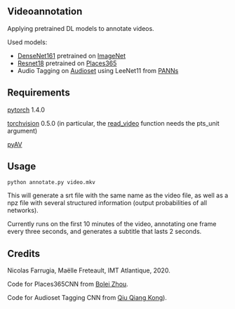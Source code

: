Videoannotation
--

Applying pretrained DL models to annotate videos. 

Used models: 
- [DenseNet161](https://arxiv.org/abs/1608.06993) pretrained on [ImageNet](http://image-net.org/challenges/LSVRC/2012/index)
- [Resnet18](https://arxiv.org/abs/1512.03385) pretrained on [Places365](http://places2.csail.mit.edu/)
- Audio Tagging on [Audioset](https://research.google.com/audioset/) using LeeNet11 from [PANNs](https://github.com/qiuqiangkong/audioset_tagging_cnn)

Requirements
--
[pytorch](https://pytorch.org/) 1.4.0

[torchvision](https://pytorch.org/docs/stable/torchvision/index.html) 0.5.0  (in particular, the [read_video](https://pytorch.org/docs/stable/torchvision/io.html#torchvision.io.read_video) function needs the pts_unit argument)

[pyAV](https://github.com/mikeboers/PyAV#installation)

Usage
--
    python annotate.py video.mkv

This will generate a srt file with the same name as the video file, as well as a npz file with several structured information (output probabilities of all networks). 

Currently runs on the first 10 minutes of the video, annotating one frame every three seconds, and generates a subtitle that lasts 2 seconds.

Credits
--
Nicolas Farrugia, Maëlle Freteault, IMT Atlantique, 2020. 

Code for Places365CNN from [Bolei Zhou](https://github.com/CSAILVision/places365).

Code for Audioset Tagging CNN from [Qiu Qiang Kong](https://github.com/qiuqiangkong/audioset_tagging_cnn)).
